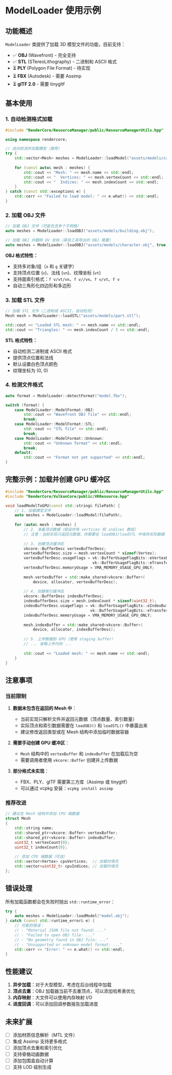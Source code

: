 # ModelLoader 使用示例

## 功能概述

`ModelLoader` 类提供了加载 3D 模型文件的功能，目前支持：
- ✅ **OBJ** (Wavefront) - 完全支持
- ✅ **STL** (STereoLithography) - 二进制和 ASCII 格式
- ⏳ **PLY** (Polygon File Format) - 待实现
- ⏳ **FBX** (Autodesk) - 需要 Assimp
- ⏳ **glTF 2.0** - 需要 tinygltf

## 基本使用

### 1. 自动检测格式加载

```cpp
#include "RenderCore/ResourceManager/public/ResourceManagerUtils.hpp"

using namespace rendercore;

// 自动检测并加载模型（推荐）
try {
    std::vector<Mesh> meshes = ModelLoader::loadModel("assets/models/car.obj");
    
    for (const auto& mesh : meshes) {
        std::cout << "Mesh: " << mesh.name << std::endl;
        std::cout << "  Vertices: " << mesh.vertexCount << std::endl;
        std::cout << "  Indices: " << mesh.indexCount << std::endl;
    }
} catch (const std::exception& e) {
    std::cerr << "Failed to load model: " << e.what() << std::endl;
}
```

### 2. 加载 OBJ 文件

```cpp
// 加载 OBJ 文件（可能包含多个子网格）
auto meshes = ModelLoader::loadOBJ("assets/models/building.obj");

// 加载 OBJ 并翻转 UV 坐标（某些工具导出的 OBJ 需要）
auto meshes = ModelLoader::loadOBJ("assets/models/character.obj", true);
```

**OBJ 格式特性：**
- 支持多对象/组（`o` 和 `g` 关键字）
- 支持顶点位置 (`v`)、法线 (`vn`)、纹理坐标 (`vt`)
- 支持面索引格式：`f v/vt/vn`、`f v//vn`、`f v/vt`、`f v`
- 自动三角形化四边形和多边形

### 3. 加载 STL 文件

```cpp
// 加载 STL 文件（二进制或 ASCII，自动检测）
Mesh mesh = ModelLoader::loadSTL("assets/models/part.stl");

std::cout << "Loaded STL mesh: " << mesh.name << std::endl;
std::cout << "Triangles: " << mesh.indexCount / 3 << std::endl;
```

**STL 格式特性：**
- 自动检测二进制或 ASCII 格式
- 提供顶点位置和法线
- 默认设置白色顶点颜色
- 纹理坐标为 (0, 0)

### 4. 检测文件格式

```cpp
auto format = ModelLoader::detectFormat("model.fbx");

switch (format) {
    case ModelLoader::ModelFormat::OBJ:
        std::cout << "Wavefront OBJ file" << std::endl;
        break;
    case ModelLoader::ModelFormat::STL:
        std::cout << "STL file" << std::endl;
        break;
    case ModelLoader::ModelFormat::Unknown:
        std::cout << "Unknown format" << std::endl;
        break;
    default:
        std::cout << "Format not yet supported" << std::endl;
}
```

## 完整示例：加载并创建 GPU 缓冲区

```cpp
#include "RenderCore/ResourceManager/public/ResourceManagerUtils.hpp"
#include "RenderCore/VulkanCore/public/VKResource.hpp"

void loadModelToGPU(const std::string& filePath) {
    // 1. 加载模型文件
    auto meshes = ModelLoader::loadModel(filePath);
    
    for (auto& mesh : meshes) {
        // 2. 准备顶点数据（假设你有 vertices 和 indices 数组）
        // 注意：当前实现只返回元数据，你需要在 loadOBJ/loadSTL 中保存实际数据
        
        // 3. 创建顶点缓冲区
        vkcore::BufferDesc vertexBufferDesc;
        vertexBufferDesc.size = mesh.vertexCount * sizeof(Vertex);
        vertexBufferDesc.usageFlags = vk::BufferUsageFlagBits::eVertexBuffer | 
                                      vk::BufferUsageFlagBits::eTransferDst;
        vertexBufferDesc.memoryUsage = VMA_MEMORY_USAGE_GPU_ONLY;
        
        mesh.vertexBuffer = std::make_shared<vkcore::Buffer>(
            device, allocator, vertexBufferDesc);
        
        // 4. 创建索引缓冲区
        vkcore::BufferDesc indexBufferDesc;
        indexBufferDesc.size = mesh.indexCount * sizeof(uint32_t);
        indexBufferDesc.usageFlags = vk::BufferUsageFlagBits::eIndexBuffer | 
                                     vk::BufferUsageFlagBits::eTransferDst;
        indexBufferDesc.memoryUsage = VMA_MEMORY_USAGE_GPU_ONLY;
        
        mesh.indexBuffer = std::make_shared<vkcore::Buffer>(
            device, allocator, indexBufferDesc);
        
        // 5. 上传数据到 GPU（使用 staging buffer）
        // ... 省略上传代码 ...
        
        std::cout << "Loaded mesh: " << mesh.name << std::endl;
    }
}
```

## 注意事项

### 当前限制

1. **数据未包含在返回的 Mesh 中**：
   - 当前实现只解析文件并返回元数据（顶点数量、索引数量）
   - 实际顶点和索引数据需要在 `loadOBJ()` 和 `loadSTL()` 中暴露出来
   - 建议修改返回类型或在 Mesh 结构中添加临时数据容器

2. **需要手动创建 GPU 缓冲区**：
   - `Mesh` 结构中的 `vertexBuffer` 和 `indexBuffer` 在加载后为空
   - 需要调用者使用 `vkcore::Buffer` 创建并上传数据

3. **部分格式未实现**：
   - FBX、PLY、glTF 需要第三方库（Assimp 或 tinygltf）
   - 可以通过 vcpkg 安装：`vcpkg install assimp`

### 推荐改进

```cpp
// 建议在 Mesh 结构中添加 CPU 端数据
struct Mesh
{
    std::string name;
    std::shared_ptr<vkcore::Buffer> vertexBuffer;
    std::shared_ptr<vkcore::Buffer> indexBuffer;
    uint32_t vertexCount{0};
    uint32_t indexCount{0};
    
    // 添加 CPU 端数据（可选）
    std::vector<Vertex> cpuVertices;  // 加载时填充
    std::vector<uint32_t> cpuIndices; // 加载时填充
};
```

## 错误处理

所有加载函数都会在失败时抛出 `std::runtime_error`：

```cpp
try {
    auto meshes = ModelLoader::loadModel("model.obj");
} catch (const std::runtime_error& e) {
    // 可能的错误：
    // - "Material JSON file not found: ..."
    // - "Failed to open OBJ file: ..."
    // - "No geometry found in OBJ file: ..."
    // - "Unsupported or unknown model format: ..."
    std::cerr << "Error: " << e.what() << std::endl;
}
```

## 性能建议

1. **异步加载**：对于大型模型，考虑在后台线程中加载
2. **顶点去重**：OBJ 加载器当前不去重顶点，可以添加哈希表优化
3. **内存映射**：大文件可以使用内存映射 I/O
4. **进度回调**：可以添加回调参数报告加载进度

## 未来扩展

- [ ] 添加材质信息解析（MTL 文件）
- [ ] 集成 Assimp 支持更多格式
- [ ] 添加顶点去重和索引优化
- [ ] 支持骨骼动画数据
- [ ] 添加包围盒自动计算
- [ ] 支持 LOD 级别生成
